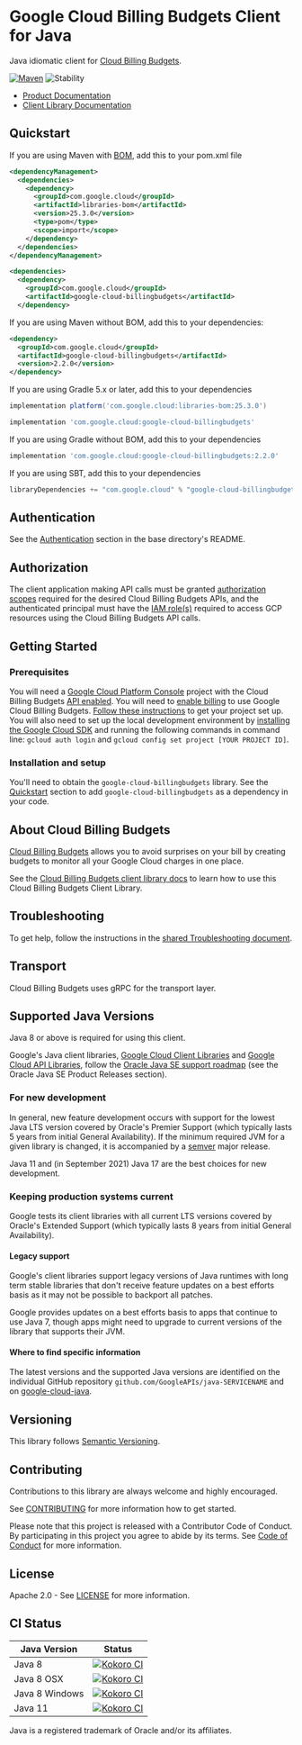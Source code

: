 # Google Cloud Billing Budgets Client for Java

Java idiomatic client for [Cloud Billing Budgets][product-docs].

[![Maven][maven-version-image]][maven-version-link]
![Stability][stability-image]

- [Product Documentation][product-docs]
- [Client Library Documentation][javadocs]


## Quickstart

If you are using Maven with [BOM][libraries-bom], add this to your pom.xml file

```xml
<dependencyManagement>
  <dependencies>
    <dependency>
      <groupId>com.google.cloud</groupId>
      <artifactId>libraries-bom</artifactId>
      <version>25.3.0</version>
      <type>pom</type>
      <scope>import</scope>
    </dependency>
  </dependencies>
</dependencyManagement>

<dependencies>
  <dependency>
    <groupId>com.google.cloud</groupId>
    <artifactId>google-cloud-billingbudgets</artifactId>
  </dependency>

```

If you are using Maven without BOM, add this to your dependencies:


```xml
<dependency>
  <groupId>com.google.cloud</groupId>
  <artifactId>google-cloud-billingbudgets</artifactId>
  <version>2.2.0</version>
</dependency>

```

If you are using Gradle 5.x or later, add this to your dependencies

```Groovy
implementation platform('com.google.cloud:libraries-bom:25.3.0')

implementation 'com.google.cloud:google-cloud-billingbudgets'
```
If you are using Gradle without BOM, add this to your dependencies

```Groovy
implementation 'com.google.cloud:google-cloud-billingbudgets:2.2.0'
```

If you are using SBT, add this to your dependencies

```Scala
libraryDependencies += "com.google.cloud" % "google-cloud-billingbudgets" % "2.2.0"
```

## Authentication

See the [Authentication][authentication] section in the base directory's README.

## Authorization

The client application making API calls must be granted [authorization scopes][auth-scopes] required for the desired Cloud Billing Budgets APIs, and the authenticated principal must have the [IAM role(s)][predefined-iam-roles] required to access GCP resources using the Cloud Billing Budgets API calls.

## Getting Started

### Prerequisites

You will need a [Google Cloud Platform Console][developer-console] project with the Cloud Billing Budgets [API enabled][enable-api].
You will need to [enable billing][enable-billing] to use Google Cloud Billing Budgets.
[Follow these instructions][create-project] to get your project set up. You will also need to set up the local development environment by
[installing the Google Cloud SDK][cloud-sdk] and running the following commands in command line:
`gcloud auth login` and `gcloud config set project [YOUR PROJECT ID]`.

### Installation and setup

You'll need to obtain the `google-cloud-billingbudgets` library.  See the [Quickstart](#quickstart) section
to add `google-cloud-billingbudgets` as a dependency in your code.

## About Cloud Billing Budgets


[Cloud Billing Budgets][product-docs] allows you to avoid surprises on your bill by creating budgets to monitor all your Google Cloud charges in one place.

See the [Cloud Billing Budgets client library docs][javadocs] to learn how to
use this Cloud Billing Budgets Client Library.






## Troubleshooting

To get help, follow the instructions in the [shared Troubleshooting document][troubleshooting].

## Transport

Cloud Billing Budgets uses gRPC for the transport layer.

## Supported Java Versions

Java 8 or above is required for using this client.

Google's Java client libraries,
[Google Cloud Client Libraries][cloudlibs]
and
[Google Cloud API Libraries][apilibs],
follow the
[Oracle Java SE support roadmap][oracle]
(see the Oracle Java SE Product Releases section).

### For new development

In general, new feature development occurs with support for the lowest Java
LTS version covered by  Oracle's Premier Support (which typically lasts 5 years
from initial General Availability). If the minimum required JVM for a given
library is changed, it is accompanied by a [semver][semver] major release.

Java 11 and (in September 2021) Java 17 are the best choices for new
development.

### Keeping production systems current

Google tests its client libraries with all current LTS versions covered by
Oracle's Extended Support (which typically lasts 8 years from initial
General Availability).

#### Legacy support

Google's client libraries support legacy versions of Java runtimes with long
term stable libraries that don't receive feature updates on a best efforts basis
as it may not be possible to backport all patches.

Google provides updates on a best efforts basis to apps that continue to use
Java 7, though apps might need to upgrade to current versions of the library
that supports their JVM.

#### Where to find specific information

The latest versions and the supported Java versions are identified on
the individual GitHub repository `github.com/GoogleAPIs/java-SERVICENAME`
and on [google-cloud-java][g-c-j].

## Versioning


This library follows [Semantic Versioning](http://semver.org/).



## Contributing


Contributions to this library are always welcome and highly encouraged.

See [CONTRIBUTING][contributing] for more information how to get started.

Please note that this project is released with a Contributor Code of Conduct. By participating in
this project you agree to abide by its terms. See [Code of Conduct][code-of-conduct] for more
information.


## License

Apache 2.0 - See [LICENSE][license] for more information.

## CI Status

Java Version | Status
------------ | ------
Java 8 | [![Kokoro CI][kokoro-badge-image-2]][kokoro-badge-link-2]
Java 8 OSX | [![Kokoro CI][kokoro-badge-image-3]][kokoro-badge-link-3]
Java 8 Windows | [![Kokoro CI][kokoro-badge-image-4]][kokoro-badge-link-4]
Java 11 | [![Kokoro CI][kokoro-badge-image-5]][kokoro-badge-link-5]

Java is a registered trademark of Oracle and/or its affiliates.

[product-docs]: https://cloud.google.com/billing/docs/how-to/budgets
[javadocs]: https://cloud.google.com/java/docs/reference/google-cloud-billingbudgets/latest/history
[kokoro-badge-image-1]: http://storage.googleapis.com/cloud-devrel-public/java/badges/java-billingbudgets/java7.svg
[kokoro-badge-link-1]: http://storage.googleapis.com/cloud-devrel-public/java/badges/java-billingbudgets/java7.html
[kokoro-badge-image-2]: http://storage.googleapis.com/cloud-devrel-public/java/badges/java-billingbudgets/java8.svg
[kokoro-badge-link-2]: http://storage.googleapis.com/cloud-devrel-public/java/badges/java-billingbudgets/java8.html
[kokoro-badge-image-3]: http://storage.googleapis.com/cloud-devrel-public/java/badges/java-billingbudgets/java8-osx.svg
[kokoro-badge-link-3]: http://storage.googleapis.com/cloud-devrel-public/java/badges/java-billingbudgets/java8-osx.html
[kokoro-badge-image-4]: http://storage.googleapis.com/cloud-devrel-public/java/badges/java-billingbudgets/java8-win.svg
[kokoro-badge-link-4]: http://storage.googleapis.com/cloud-devrel-public/java/badges/java-billingbudgets/java8-win.html
[kokoro-badge-image-5]: http://storage.googleapis.com/cloud-devrel-public/java/badges/java-billingbudgets/java11.svg
[kokoro-badge-link-5]: http://storage.googleapis.com/cloud-devrel-public/java/badges/java-billingbudgets/java11.html
[stability-image]: https://img.shields.io/badge/stability-stable-green
[maven-version-image]: https://img.shields.io/maven-central/v/com.google.cloud/google-cloud-billingbudgets.svg
[maven-version-link]: https://search.maven.org/search?q=g:com.google.cloud%20AND%20a:google-cloud-billingbudgets&core=gav
[authentication]: https://github.com/googleapis/google-cloud-java#authentication
[auth-scopes]: https://developers.google.com/identity/protocols/oauth2/scopes
[predefined-iam-roles]: https://cloud.google.com/iam/docs/understanding-roles#predefined_roles
[iam-policy]: https://cloud.google.com/iam/docs/overview#cloud-iam-policy
[developer-console]: https://console.developers.google.com/
[create-project]: https://cloud.google.com/resource-manager/docs/creating-managing-projects
[cloud-sdk]: https://cloud.google.com/sdk/
[troubleshooting]: https://github.com/googleapis/google-cloud-common/blob/main/troubleshooting/readme.md#troubleshooting
[contributing]: https://github.com/googleapis/java-billingbudgets/blob/main/CONTRIBUTING.md
[code-of-conduct]: https://github.com/googleapis/java-billingbudgets/blob/main/CODE_OF_CONDUCT.md#contributor-code-of-conduct
[license]: https://github.com/googleapis/java-billingbudgets/blob/main/LICENSE
[enable-billing]: https://cloud.google.com/apis/docs/getting-started#enabling_billing
[enable-api]: https://console.cloud.google.com/flows/enableapi?apiid=billingbudgets.googleapis.com
[libraries-bom]: https://github.com/GoogleCloudPlatform/cloud-opensource-java/wiki/The-Google-Cloud-Platform-Libraries-BOM
[shell_img]: https://gstatic.com/cloudssh/images/open-btn.png

[semver]: https://semver.org/
[cloudlibs]: https://cloud.google.com/apis/docs/client-libraries-explained
[apilibs]: https://cloud.google.com/apis/docs/client-libraries-explained#google_api_client_libraries
[oracle]: https://www.oracle.com/java/technologies/java-se-support-roadmap.html
[g-c-j]: http://github.com/googleapis/google-cloud-java
